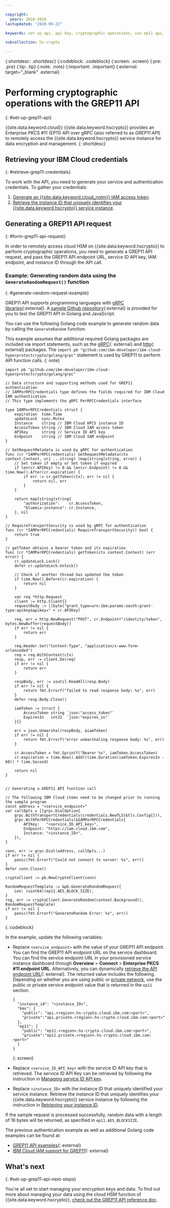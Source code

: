 ```yaml
---

copyright:
  years: 2018-2020
lastupdated: "2020-09-22"

keywords: set up api, api key, cryptographic operations, use ep11 api, access ep11 api, ep11 over grpc, using api

subcollection: hs-crypto

---
```


{:shortdesc: .shortdesc}
{:codeblock: .codeblock}
{:screen: .screen}
{:pre: .pre}
{:tip: .tip}
{:note: .note}
{:important: .important}
{:external: target="_blank" .external}

# Performing cryptographic operations with the GREP11 API
{: #set-up-grep11-api}

{{site.data.keyword.cloud}} {{site.data.keyword.hscrypto}} provides an Enterprise PKCS #11 (EP11) API over gRPC (also referred to as *GREP11 API*) to remotely access the {{site.data.keyword.hscrypto}} service instance for data encryption and management.
{: shortdesc}

## Retrieving your IBM Cloud credentials
{: #retrieve-grep11-credentials}

To work with the API, you need to generate your service and authentication credentials. To gather your credentials:

1. [Generate an {{site.data.keyword.cloud_notm}} IAM access token](/docs/hs-crypto?topic=hs-crypto-retrieve-access-token).
2. [Retrieve the instance ID that uniquely identifies your {{site.data.keyword.hscrypto}} service instance](/docs/hs-crypto?topic=hs-crypto-retrieve-instance-ID).

## Generating a GREP11 API request
{: #form-grep11-api-request}

In order to remotely access cloud HSM on {{site.data.keyword.hscrypto}} to perform cryptographic operations, you need to generate a GREP11 API request, and pass the GREP11 API endpoint URL, service ID API key, IAM endpoint, and instance ID through the API call.

### Example: Generating random data using the `GenerateRandomRequest()` function
{: #generate-random-request-example}

GREP11 API supports programming languages with [gRPC libraries](https://grpc.io/docs/){:external}. A [sample Github repository](https://github.com/ibm-developer/ibm-cloud-hyperprotectcrypto){:external} is provided for you to test the GREP11 API in Golang and JavaScript.

You can use the following Golang code example to generate random data by calling the `GenerateRandom` function.

This example assumes that additional required Golang packages are included via import statements, such as the [gRPC](https://godoc.org/google.golang.org/grpc){: external} and [http](https://golang.org/pkg/net/http/){: external} packages. The `import pb "github.com/ibm-developer/ibm-cloud-hyperprotectcrypto/golang/grpc"` statement is used by GREP11 to perform API function calls.
{: note}

```Golang
import pb "github.com/ibm-developer/ibm-cloud-hyperprotectcrypto/golang/grpc"

// Data structure and supporting methods used for GREP11 authentication
// IAMPerRPCCredentials type defines the fields required for IBM Cloud IAM authentication
// This type implements the gRPC PerRPCCredentials interface

type IAMPerRPCCredentials struct {
	expiration  time.Time
	updateLock  sync.Mutex
	Instance    string // IBM Cloud HPCS instance ID
	AccessToken string // IBM Cloud IAM access token
	APIKey      string // Service ID API key
	Endpoint    string // IBM Cloud IAM endpoint
}

// GetRequestMetadata is used by gRPC for authentication
func (cr *IAMPerRPCCredentials) GetRequestMetadata(ctx context.Context, uri ...string) (map[string]string, error) {
	// Set token if empty or Set token if expired
	if len(cr.APIKey) != 0 && len(cr.Endpoint) != 0 && time.Now().After(cr.expiration) {
		if err := cr.getToken(ctx); err != nil {
			return nil, err
		}
	}

	return map[string]string{
		"authorization":    cr.AccessToken,
		"bluemix-instance": cr.Instance,
	}, nil
}

// RequireTransportSecurity is used by gRPC for authentication
func (cr *IAMPerRPCCredentials) RequireTransportSecurity() bool {
	return true
}

// getToken obtains a bearer token and its expiration
func (cr *IAMPerRPCCredentials) getToken(ctx context.Context) (err error) {
	cr.updateLock.Lock()
	defer cr.updateLock.Unlock()

	// Check if another thread has updated the token
	if time.Now().Before(cr.expiration) {
		return nil
	}

	var req *http.Request
	client := http.Client{}
	requestBody := []byte("grant_type=urn:ibm:params:oauth:grant-type:apikey&apikey=" + cr.APIKey)

	req, err = http.NewRequest("POST", cr.Endpoint+"/identity/token", bytes.NewBuffer(requestBody))
	if err != nil {
		return err
	}

	req.Header.Set("Content-Type", "application/x-www-form-urlencoded")
	req = req.WithContext(ctx)
	resp, err := client.Do(req)
	if err != nil {
		return err
	}

	respBody, err := ioutil.ReadAll(resp.Body)
	if err != nil {
		return fmt.Errorf("failed to read response body: %s", err)
	}
	defer resp.Body.Close()

	iamToken := struct {
		AccessToken string `json:"access_token"`
		ExpiresIn   int32  `json:"expires_in"`
	}{}

	err = json.Unmarshal(respBody, &iamToken)
	if err != nil {
		return fmt.Errorf("error unmarshaling response body: %s", err)
	}

	cr.AccessToken = fmt.Sprintf("Bearer %s", iamToken.AccessToken)
	cr.expiration = time.Now().Add((time.Duration(iamToken.ExpiresIn - 60)) * time.Second)

	return nil
}


// Generating a GREP11 API function call

// The following IBM Cloud items need to be changed prior to running the sample program
const address = "<service_endpoint>"
var callOpts = []grpc.DialOption{
    grpc.WithTransportCredentials(credentials.NewTLS(&tls.Config{})),
    grpc.WithPerRPCCredentials(&IAMPerRPCCredentials{
        APIKey:   "<service_ID_API_key>",
        Endpoint: "https://iam.cloud.ibm.com",
        Instance: "<instance_ID>",
    }),
}

conn, err := grpc.Dial(address, callOpts...)
if err != nil {
    panic(fmt.Errorf("Could not connect to server: %s", err))
}
defer conn.Close()

cryptoClient := pb.NewCryptoClient(conn)

RandomRequestTemplate := &pb.GenerateRandomRequest{
    Len: (uint64)(ep11.AES_BLOCK_SIZE),
}
rng, err := cryptoClient.GenerateRandom(context.Background(), RandomRequestTemplate)
if err != nil {
    panic(fmt.Errorf("GenerateRandom Error: %s", err))
}
```
{: codeblock}

In the example, update the following variables:

* Replace `<service_endpoint>` with the value of your GREP11 API endpoint. You can find the GREP11 API endpoint URL on the service dashboard. You can find the service endpoint URL in your provisioned service instance dashboard through **Overview** &gt; **Connect** &gt; **Enterprise PKCS #11 endpoint URL**. Alternatively, you can dynamically [retrieve the API endpoint URL](https://{DomainName}/apidocs/hs-crypto#getinstance){: external}. The returned value includes the following. Depending on whether you are using public or [private network](/docs/hs-crypto?topic=hs-crypto-secure-connection), use the public or private service endpoint value that is returned in the `ep11` section.

   ```
   {
     "instance_id": "<instance_ID>",
     "kms": {
       "public": "api.<region>.hs-crypto.cloud.ibm.com:<port>",
       "private":"api.private.<region>.hs-crypto.cloud.ibm.com:<port>"
     },
     "ep11": {
       "public": "ep11.<region>.hs-crypto.cloud.ibm.com:<port>",
       "private":"ep11.private.<region>.hs-crypto.cloud.ibm.com:<port>"
     }
   }
  ```
  {: screen}

* Replace `<service_ID_API_key>` with the service ID API key that is retrieved. The service ID API Key can be retrieved by following the instruction in [Managing service ID API key](/docs/account?topic=account-serviceidapikeys).

* Replace `<instance_ID>` with the instance ID that uniquely identified your service instance. Retrieve the instance ID that uniquely identifies your {{site.data.keyword.hscrypto}} service instance by following the instruction in [Retrieving your instance ID](/docs/hs-crypto?topic=hs-crypto-retrieve-instance-ID).

If the sample request is processed successfully, random data with a length of 16 bytes will be returned, as specified in `ep11.AES_BLOCKSIZE`.

The previous authentication example as well as additional Golang code examples can be found at:
 -  [GREP11 API examples](https://github.com/ibm-developer/ibm-cloud-hyperprotectcrypto/blob/master/golang/examples/server_test.go){: external}
 -  [IBM Cloud IAM support for GREP11](https://github.com/ibm-developer/ibm-cloud-hyperprotectcrypto/blob/master/golang/util/util.go){: external}

## What's next
{: #set-up-grep11-api-next-steps}

You're all set to start managing your encryption keys and data. To find out more about managing your data using the cloud HSM function of {{site.data.keyword.hscrypto}}, [check out the GREP11 API reference doc](/docs/hs-crypto?topic=hs-crypto-grep11-api-ref).
